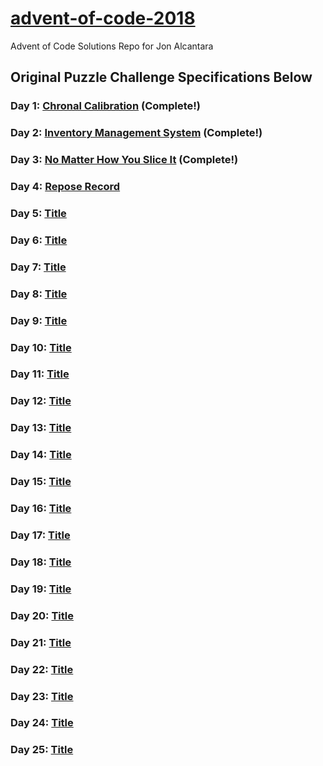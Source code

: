 # [advent-of-code-2018](https://adventofcode.com/2018)
Advent of Code Solutions Repo for Jon Alcantara

## Original Puzzle Challenge Specifications Below 
### Day 1: [Chronal Calibration](https://adventofcode.com/2018/day/1) (Complete!)
### Day 2: [Inventory Management System](https://adventofcode.com/2018/day/2) (Complete!)
### Day 3: [No Matter How You Slice It](https://adventofcode.com/2018/day/3) (Complete!)
### Day 4: [Repose Record](https://adventofcode.com/2018/day/4)
### Day 5: [Title](https://adventofcode.com/2018/day/5)
### Day 6: [Title](https://adventofcode.com/2018/day/6)
### Day 7: [Title](https://adventofcode.com/2018/day/7)
### Day 8: [Title](https://adventofcode.com/2018/day/8)
### Day 9: [Title](https://adventofcode.com/2018/day/9)
### Day 10: [Title](https://adventofcode.com/2018/day/10)
### Day 11: [Title](https://adventofcode.com/2018/day/11)
### Day 12: [Title](https://adventofcode.com/2018/day/12)
### Day 13: [Title](https://adventofcode.com/2018/day/13)
### Day 14: [Title](https://adventofcode.com/2018/day/14)
### Day 15: [Title](https://adventofcode.com/2018/day/15)
### Day 16: [Title](https://adventofcode.com/2018/day/16)
### Day 17: [Title](https://adventofcode.com/2018/day/17)
### Day 18: [Title](https://adventofcode.com/2018/day/18)
### Day 19: [Title](https://adventofcode.com/2018/day/19)
### Day 20: [Title](https://adventofcode.com/2018/day/20)
### Day 21: [Title](https://adventofcode.com/2018/day/21)
### Day 22: [Title](https://adventofcode.com/2018/day/22)
### Day 23: [Title](https://adventofcode.com/2018/day/23)
### Day 24: [Title](https://adventofcode.com/2018/day/24)
### Day 25: [Title](https://adventofcode.com/2018/day/25)

